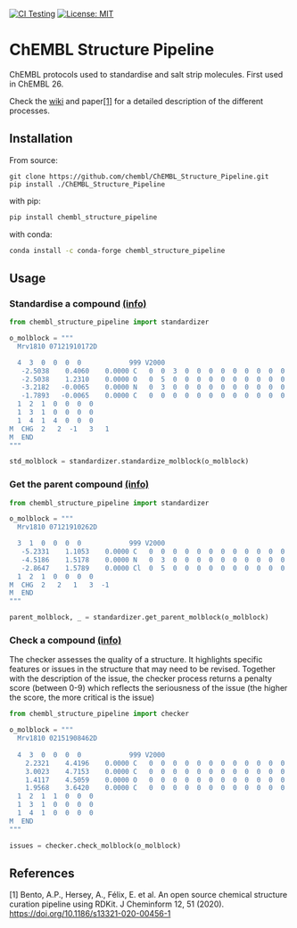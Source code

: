 [![CI Testing](https://github.com/chembl/ChEMBL_Structure_Pipeline/workflows/CI/badge.svg)](https://github.com/chembl/ChEMBL_Structure_Pipeline/actions?query=workflow%3ACI+branch%3Amaster)
[![License: MIT](https://img.shields.io/badge/License-MIT-yellow.svg)](https://opensource.org/licenses/MIT)


# ChEMBL Structure Pipeline

ChEMBL protocols used to standardise and salt strip molecules. First used in ChEMBL 26.

Check the [wiki](https://github.com/chembl/ChEMBL_Structure_Pipeline/wiki) and paper[[1]](#1) for a detailed description of the different processes.

## Installation

From source:

    git clone https://github.com/chembl/ChEMBL_Structure_Pipeline.git
    pip install ./ChEMBL_Structure_Pipeline

with pip:

```bash
pip install chembl_structure_pipeline
```

with conda:

```bash
conda install -c conda-forge chembl_structure_pipeline
```

## Usage

### Standardise a compound [(info)](https://github.com/chembl/ChEMBL_Structure_Pipeline/wiki/Work-done-by-each-step#standardize_molblock)


```python
from chembl_structure_pipeline import standardizer

o_molblock = """
  Mrv1810 07121910172D          

  4  3  0  0  0  0            999 V2000
   -2.5038    0.4060    0.0000 C   0  0  3  0  0  0  0  0  0  0  0  0
   -2.5038    1.2310    0.0000 O   0  5  0  0  0  0  0  0  0  0  0  0
   -3.2182   -0.0065    0.0000 N   0  3  0  0  0  0  0  0  0  0  0  0
   -1.7893   -0.0065    0.0000 C   0  0  0  0  0  0  0  0  0  0  0  0
  1  2  1  0  0  0  0
  1  3  1  0  0  0  0
  1  4  1  4  0  0  0
M  CHG  2   2  -1   3   1
M  END
"""

std_molblock = standardizer.standardize_molblock(o_molblock)
```

### Get the parent compound [(info)](https://github.com/chembl/ChEMBL_Structure_Pipeline/wiki/Work-done-by-each-step#get_parent_molblock)


```python
from chembl_structure_pipeline import standardizer

o_molblock = """
  Mrv1810 07121910262D          

  3  1  0  0  0  0            999 V2000
   -5.2331    1.1053    0.0000 C   0  0  0  0  0  0  0  0  0  0  0  0
   -4.5186    1.5178    0.0000 N   0  3  0  0  0  0  0  0  0  0  0  0
   -2.8647    1.5789    0.0000 Cl  0  5  0  0  0  0  0  0  0  0  0  0
  1  2  1  0  0  0  0
M  CHG  2   2   1   3  -1
M  END
"""

parent_molblock, _ = standardizer.get_parent_molblock(o_molblock)
```

### Check a compound [(info)](https://github.com/chembl/ChEMBL_Structure_Pipeline/wiki/Work-done-by-each-step#checkmolecule)

The checker assesses the quality of a structure. It highlights specific features or issues in the structure that may need to be revised. Together with the description of the issue, the checker process returns a penalty score (between 0-9) which reflects the seriousness of the issue (the higher the score, the more critical is the issue)

```python
from chembl_structure_pipeline import checker

o_molblock = """ 
  Mrv1810 02151908462D           
 
  4  3  0  0  0  0            999 V2000 
    2.2321    4.4196    0.0000 C   0  0  0  0  0  0  0  0  0  0  0  0 
    3.0023    4.7153    0.0000 C   0  0  0  0  0  0  0  0  0  0  0  0 
    1.4117    4.5059    0.0000 O   0  0  0  0  0  0  0  0  0  0  0  0 
    1.9568    3.6420    0.0000 C   0  0  0  0  0  0  0  0  0  0  0  0 
  1  2  1  1  0  0  0 
  1  3  1  0  0  0  0 
  1  4  1  0  0  0  0 
M  END 
"""

issues = checker.check_molblock(o_molblock)
```

## References
<a id="1">[1]</a> 
Bento, A.P., Hersey, A., Félix, E. et al. An open source chemical structure curation pipeline using RDKit. J Cheminform 12, 51 (2020). https://doi.org/10.1186/s13321-020-00456-1
